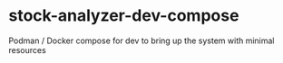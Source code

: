 # stock-analyzer-dev-compose
Podman / Docker compose for dev to bring up the system with minimal resources
